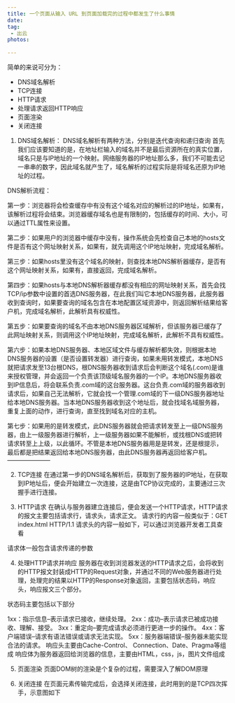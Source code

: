 ```yaml
---
title: 一个页面从输入 URL 到页面加载完的过程中都发生了什么事情
date:
tag:
 - 出云
photos:
 
---
```

<!--more-->

<!-- 详细内容 -->
简单的来说可分为： 
  - DNS域名解析
  - TCP连接
  - HTTP请求
  - 处理请求返回HTTP响应
  - 页面渲染
  - 关闭连接
 
1. DNS域名解析： DNS域名解析有两种方法，分别是迭代查询和递归查询
首先我们应该要知道的是，在地址栏输入的域名并不是最后资源所在的真实位置，域名只是与IP地址的一个映射。网络服务器的IP地址那么多，我们不可能去记一串串的数字，因此域名就产生了，域名解析的过程实际是将域名还原为IP地址的过程。

DNS解析流程：

第一步：浏览器将会检查缓存中有没有这个域名对应的解析过的IP地址，如果有，该解析过程将会结束。浏览器缓存域名也是有限制的，包括缓存的时间、大小，可以通过TTL属性来设置。

第二步：如果用户的浏览器中缓存中没有，操作系统会先检查自己本地的hosts文件是否有这个网址映射关系，如果有，就先调用这个IP地址映射，完成域名解析。

第三步：如果hosts里没有这个域名的映射，则查找本地DNS解析器缓存，是否有这个网址映射关系，如果有，直接返回，完成域名解析。

第四步：如果hosts与本地DNS解析器缓存都没有相应的网址映射关系，首先会找TCP/ip参数中设置的首选DNS服务器，在此我们叫它本地DNS服务器，此服务器收到查询时，如果要查询的域名包含在本地配置区域资源中，则返回解析结果给客户机，完成域名解析，此解析具有权威性。

第五步：如果要查询的域名不由本地DNS服务器区域解析，但该服务器已缓存了此网址映射关系，则调用这个IP地址映射，完成域名解析，此解析不具有权威性。

第六步：如果本地DNS服务器、本地区域文件与缓存解析都失效，则根据本地DNS服务器的设置（是否设置转发器）进行查询，如果未用转发模式，本地DNS就把请求发至13台根DNS，根DNS服务器收到请求后会判断这个域名(.com)是谁来授权管理，并会返回一个负责该顶级域名服务器的一个IP。本地DNS服务器收到IP信息后，将会联系负责.com域的这台服务器。这台负责.com域的服务器收到请求后，如果自己无法解析，它就会找一个管理.com域的下一级DNS服务器地址给本地DNS服务器。当本地DNS服务器收到这个地址后，就会找域名域服务器，重复上面的动作，进行查询，直至找到域名对应的主机。

第七步：如果用的是转发模式，此DNS服务器就会把请求转发至上一级DNS服务器，由上一级服务器进行解析，上一级服务器如果不能解析，或找根DNS或把转请求转至上上级，以此循环。不管是本地DNS服务器用是是转发，还是根提示，最后都是把结果返回给本地DNS服务器，由此DNS服务器再返回给客户机。
———————

2. TCP连接
在通过第一步的DNS域名解析后，获取到了服务器的IP地址，在获取到IP地址后，便会开始建立一次连接，这是由TCP协议完成的，主要通过三次握手进行连接。

3. HTTP请求
在确认与服务器建立连接后，便会发送一个HTTP请求，HTTP请求的报文主要包括请求行，请求头，请求正文。
请求行的内容一般类似于：GET index.html HTTP/1.1
请求头的内容一般如下，可以通过浏览器开发者工具查看

请求体一般包含请求传递的参数

4. 处理HTTP请求并响应
服务器在收到浏览器发送的HTTP请求之后，会将收到的HTTP报文封装成HTTP的Request对象，并通过不同的Web服务器进行处理，处理完的结果以HTTP的Response对象返回，主要包括状态码，响应头，响应报文三个部分。

状态码主要包括以下部分

1xx：指示信息–表示请求已接收，继续处理。
2xx：成功–表示请求已被成功接收、理解、接受。
3xx：重定向–要完成请求必须进行更进一步的操作。
4xx：客户端错误–请求有语法错误或请求无法实现。
5xx：服务器端错误–服务器未能实现合法的请求。
响应头主要由Cache-Control、 Connection、Date、Pragma等组成
响应体为服务器返回给浏览器的信息，主要由HTML，css，js，图片文件组成

5. 页面渲染
页面DOM树的渲染是个复杂的过程，需要深入了解DOM原理


6. 关闭连接
在页面元素传输完成后，会选择关闭连接，此时用到的是TCP四次挥手，示意图如下
